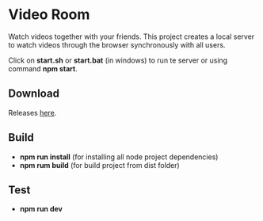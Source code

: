 # Video Room

Watch videos together with your friends. This project creates a local server to watch videos through the browser synchronously with all users.

Click on **start.sh** or **start.bat** (in windows) to run te server or using command **npm start**.

## Download

Releases [here](https://github.com/AlvaroEMatos/video-room/releases).

## Build

- **npm run install** (for installing all node project dependencies)
- **npm rum build** (for build project from dist folder)

## Test

- **npm run dev**
